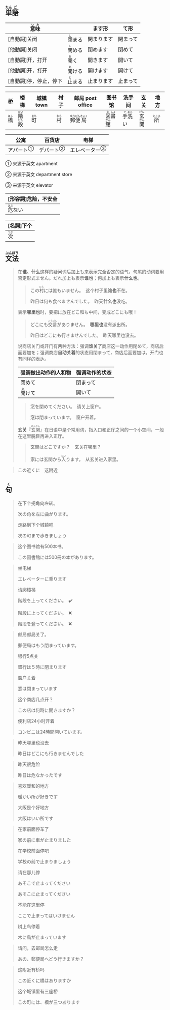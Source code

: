 ## <ruby>単<rt>たん</rt>語<rt>ご</rt></ruby>

| <ruby>意<rt>い</rt>味<rt>み</rt></ruby> |                                | ます形     | て形     |
| --------------------------------------- | ------------------------------ | ---------- | -------- |
| [自動詞]关闭                            | <ruby>閉<rt>し</rt>まる</ruby> | 閉まります | 閉まって |
| [他動詞]关闭                            | <ruby>閉<rt>し</rt>める</ruby> | 閉めます   | 閉めて   |
| [自動詞]开，打开                        | <ruby>開<rt>あ</rt>く</ruby>   | 開きます   | 開いて   |
| [他動詞]开，打开                        | <ruby>開<rt>あ</rt>ける</ruby> | 開けます   | 開けて   |
| [自動詞]停，停止，停下                  | <ruby>止<rt>と</rt>まる</ruby> | 止まります | 止まって |

| 桥                           | 楼梯                                        | 城镇 town                    | 村子                         | 邮局 post office                                             | 图书馆                                                   | 洗手间                                      | 玄关                                        | 地方                           |
| ---------------------------- | ------------------------------------------- | ---------------------------- | ---------------------------- | ------------------------------------------------------------ | -------------------------------------------------------- | ------------------------------------------- | ------------------------------------------- | ------------------------------ |
| <ruby>橋<rt>はし</rt></ruby> | <ruby>階<rt>かい</rt>段<rt>だん</rt></ruby> | <ruby>町<rt>まち</rt></ruby> | <ruby>村<rt>むら</rt></ruby> | <ruby>郵<rt>ゆう</rt>便<rt>びん</rt>局<rt>きょく</rt></ruby> | <ruby>図<rt>と</rt>書<rt>しょ</rt>館<rt>かん</rt></ruby> | <ruby>手<rt>て</rt>洗<rt>あら</rt>い</ruby> | <ruby>玄<rt>げん</rt>関<rt>かん</rt></ruby> | <ruby>所<rt>ところ</rt></ruby> |

| 公寓                      | 百货店                     | 电梯                        |
| ----------------------- | ----------------------- | ------------------------- |
| <a>アパート</a><sup>①</sup> | <a>デパート</a><sup>②</sup> | <a>エレベーター</a><sup>③</sup> |

① 来源于英文 apartment

② 来源于英文 department store

③ 来源于英文 elevator

| [形容詞]危险，不安全             |
| -------------------------------- |
| <ruby>危<rt>あぶ</rt>ない</ruby> |

| [名詞]下个                   |
| ---------------------------- |
| <ruby>次<rt>つぎ</rt></ruby> |

## <ruby>文<rt>ぶん</rt>法<rt>ぽう</rt></ruby>

> 在**谁、什么**这样的疑问词后加上も来表示完全否定的语气，句尾的动词要用否定形式ません。だれ加上も表示**谁也**；何加上も表示**什么也**。
> 
> > この<ruby>村<rt>むら</rt></ruby>には誰もいません。　这个村子里**谁也**不在。
> > 
> > 昨日は何も食べませんでした。　昨天**什么也**没吃。
> 
> 表示**哪里也**时，要把に放在どこ和も中间，变成どこにも哦！
> 
> > どこにも<ruby>交<rt>こう</rt>番<rt>ばん</rt></ruby>がありません。　**哪里也**没有派出所。
> > 
> > 昨日はどこにも行きませんでした。　昨天哪里也没去。
> 
> 说商店关门或开门有两种方法：强调**谁关了**商店这一动作用閉めて，商店后面要加を；强调商店**自动关着**的状态用閉まって，商店后面要加は。开门也有同样的表达。
> 
> | 强调做出动作的人和物                 | 强调动作的状态 |
> | -------------------------- | ------- |
> | 閉めて                        | 閉まって    |
> | <ruby>開<rt>あ</rt>けて</ruby> | 開いて     |
> 
> > 窓を閉めてください。　请关上窗户。
> > 
> > 窓は閉まっています。　窗户开着。
> 
> **玄关**『<ruby>玄<rt>げん</rt>関<rt>かん</rt></ruby>』在日语中是个常用词，指入口和正厅之间的一个小空间，一般在这里脱鞋再进入正厅。
> 
> > 玄関はどこですか？　玄关在哪里？
> > 
> > 家には玄関から<ruby>入<rt>はい</rt>り</ruby>ます。　从玄关进入家里。

> この近くに　这附近

## <ruby>句<rt>く</rt></ruby>

> 在下个拐角向左转。
> 
> 次の角を左に曲がります。
> 
> 走路到下个城镇吧
> 
> 次の町まで歩きましょう

> 这个图书馆有500本书。
> 
> この図書館には500冊の本があります。

> 坐电梯
> 
> エレベーターに乗ります
> 
> 请爬楼梯
> 
> 階段を上ってください。　✔️
> 
> 階段に上ってください。　❌
> 
> 階段を登ってください。　❌

> 邮局邮局关了。
> 
> 郵便局はもう閉まっています。
> 
> 银行5点关
> 
> 銀行は５時に閉まります
> 
> 窗户关着
> 
> 窓は閉まっています
> 
> 这个商店几点开？
> 
> この店は何時に開きますか？
> 
> 便利店24小时开着
> 
> コンビニは24時間開いています。

> 昨天哪里也没去
> 
> 昨日はどこにも行きませんでした

> 昨天很危险
> 
> 昨日は危なかったです

> 喜欢暖和的地方
> 
> 暖かい所が好きです
> 
> 大阪是个好地方
> 
> 大阪はいい所です

> 在家前面停车了
> 
> 家の前に車が止まりました
> 
> 在学校前面停吧
> 
> 学校の前で止まりましょう
> 
> 请在那儿停
> 
> あそこで止まってください
> 
> あそこに止まってください
> 
> 不能在这里停
> 
> ここで止まってはいけません
> 
> 树上鸟停着
> 
> 木に鳥が止まっています

> 请问，去邮局怎么走
> 
> あの、郵便局へどう行きますか？

> 这附近有桥吗
> 
> この近くに橋はありますか
> 
> 这个城镇里有三座桥
> 
> この町には、橋が三つあります